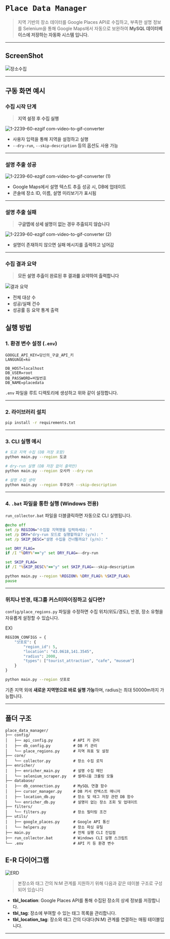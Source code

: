 # `Place Data Manager`

> 지역 기반의 장소 데이터를 Google Places API로 수집하고,
> 부족한 설명 정보를 Selenium을 통해 Google Maps에서 자동으로 보완하여
> **MySQL 데이터베이스에 저장하는 자동화 시스템 입니다.**

---

## ScreenShot

![장소수집](https://github.com/user-attachments/assets/729b968f-4537-432c-965e-d07430f516dd)

---

## 구동 화면 예시

### 수집 시작 단계

> **지역 설정 후 수집 실행**

![1-2239-60-ezgif com-video-to-gif-converter](https://github.com/user-attachments/assets/9499b37f-7d58-4fab-a071-96da9c3cca20)

- 사용자 입력을 통해 지역을 설정하고 실행  
- `--dry-run`, `--skip-description` 등의 옵션도 사용 가능

---

### 설명 추출 성공

![1-2239-60-ezgif com-video-to-gif-converter (1)](https://github.com/user-attachments/assets/6275e300-b008-4c87-9fd2-b5fbad84a96c)

- Google Maps에서 설명 텍스트 추출 성공 시, DB에 업데이트  
- 콘솔에 장소 ID, 이름, 설명 미리보기가 표시됨

---

### 설명 추출 실패

> **구글맵에 상세 설명이 없는 경우 추출되지 않습니다**

![1-2239-60-ezgif com-video-to-gif-converter (2)](https://github.com/user-attachments/assets/88a2aef3-706b-42e1-9077-328d88fcc1b2)

- 설명이 존재하지 않으면 실패 메시지를 출력하고 넘어감

---

### 수집 결과 요약

> **모든 설명 추출이 완료된 후 결과를 요약하여 출력합니다**

![결과 요약](https://github.com/user-attachments/assets/943fbe6f-ffb4-48de-9983-54297171a219)

- 전체 대상 수
- 성공/실패 건수
- 성공률 등 요약 통계 출력



## 실행 방법

### 1. 환경 변수 설정 (`.env`)

```env
GOOGLE_API_KEY=당신의_구글_API_키
LANGUAGE=ko

DB_HOST=localhost
DB_USER=root
DB_PASSWORD=비밀번호
DB_NAME=placedata
```

`.env` 파일을 루트 디렉토리에 생성하고 위와 같이 설정합니다.

---

### 2. 라이브러리 설치

```bash
pip install -r requirements.txt
```

---

### 3. CLI 실행 예시

```bash
# 도쿄 지역 수집 (DB 저장 포함)
python main.py --region 도쿄

# dry-run 실행 (DB 저장 없이 출력만)
python main.py --region 오사카 --dry-run

# 설명 수집 생략
python main.py --region 후쿠오카 --skip-description
```

---

### 4. `.bat` 파일을 통한 실행 (Windows 전용)

`run_collector.bat` 파일을 더블클릭하면 자동으로 CLI 실행됩니다.

```bat
@echo off
set /p REGION="수집할 지역명을 입력하세요: "
set /p DRY="dry-run 모드로 실행할까요? (y/n): "
set /p SKIP_DESC="설명 수집을 건너뛸까요? (y/n): "

set DRY_FLAG=
if /I "%DRY%"=="y" set DRY_FLAG=--dry-run

set SKIP_FLAG=
if /I "%SKIP_DESC%"=="y" set SKIP_FLAG=--skip-description

python main.py --region %REGION% %DRY_FLAG% %SKIP_FLAG%
pause
```

---

### 위치나 반경, 태그를 커스터마이징하고 싶다면?

`config/place_regions.py` 파일을 수정하면 수집 위치(위도/경도), 반경, 장소 유형을 자유롭게 설정할 수 있습니다.

EX)

```python
REGION_CONFIGS = {
    "삿포로": {
        "region_id": 5,
        "location": "43.0618,141.3545",
        "radius": 2000,
        "types": ["tourist_attraction", "cafe", "museum"]
    }
}
```

```bash
python main.py --region 삿포로
```

기존 지역 외에 **새로운 지역명으로 바로 실행 가능**하며, radius는 최대 50000m까지 가능합니다.


---

## 폴더 구조

```
place_data_manager/
├── config/
│   ├── api_config.py         # API 키 관리
│   ├── db_config.py          # DB 키 관리
│   └── place_regions.py      # 지역 좌표 및 설정
├── core/
│   └── collector.py          # 장소 수집 로직
├── enricher/
│   ├── enricher_main.py      # 설명 수집 메인
│   └── selenium_scraper.py   # 셀레니움 크롤링 모듈
├── database/
│   ├── db_connection.py      # MySQL 연결 함수
│   ├── cursor_manager.py     # DB 커서 컨텍스트 매니저
│   ├── location_db.py        # 장소 및 태그 저장 관련 DB 함수
│   └── enricher_db.py        # 설명이 없는 장소 조회 및 업데이트
├── filters/
│   └── filters.py            # 장소 필터링 조건
├── utils/
│   ├── google_places.py      # Google API 통신
│   └── helpers.py            # 장소 파싱 유틸
├── main.py                   # 전체 실행 CLI 진입점
├── run_collector.bat         # Windows CLI 실행 스크립트
└── .env                      # API 키 등 환경 변수
```

## E-R 다이어그램

![ERD](https://github.com/user-attachments/assets/b823e6fb-8473-44de-b340-d328380f32d0)

> 본장소와 태그 간의 N:M 관계를 지원하기 위해 다음과 같은 테이블 구조로 구성되어 있습니다
- **tbl_location**: Google Places API를 통해 수집된 장소의 상세 정보를 저장합니다.
- **tbl_tag**: 장소에 부여할 수 있는 태그 목록을 관리합니다.
- **tbl_location_tag**: 장소와 태그 간의 다대다(N:M) 관계를 연결하는 매핑 테이블입니다.

---
